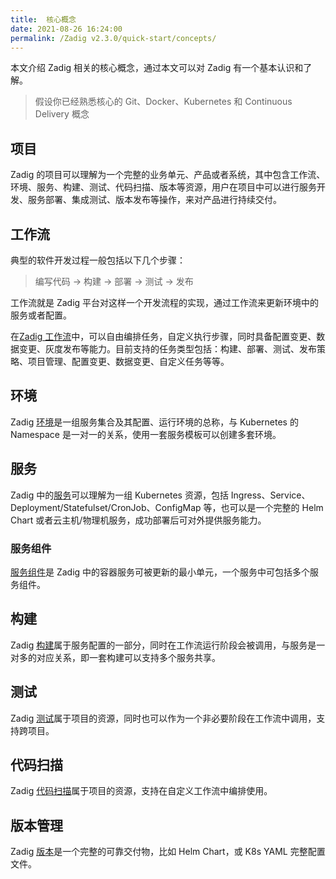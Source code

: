 ```yaml
---
title:  核心概念
date: 2021-08-26 16:24:00
permalink: /Zadig v2.3.0/quick-start/concepts/
---
```

本文介绍 Zadig 相关的核心概念，通过本文可以对 Zadig 有一个基本认识和了解。

> 假设你已经熟悉核心的 Git、Docker、Kubernetes 和 Continuous Delivery 概念

## 项目

Zadig 的项目可以理解为一个完整的业务单元、产品或者系统，其中包含工作流、环境、服务、构建、测试、代码扫描、版本等资源，用户在项目中可以进行服务开发、服务部署、集成测试、版本发布等操作，来对产品进行持续交付。

## 工作流

典型的软件开发过程一般包括以下几个步骤：

> 编写代码 -> 构建 -> 部署 -> 测试 -> 发布

工作流就是 Zadig 平台对这样一个开发流程的实现，通过工作流来更新环境中的服务或者配置。

在[Zadig 工作流](/Zadig%20v2.3.0/project/common-workflow/)中，可以自由编排任务，自定义执行步骤，同时具备配置变更、数据变更、灰度发布等能力。目前支持的任务类型包括：构建、部署、测试、发布策略、项目管理、配置变更、数据变更、自定义任务等等。

## 环境

Zadig [环境](/Zadig%20v2.3.0/project/env/k8s/)是一组服务集合及其配置、运行环境的总称，与 Kubernetes 的 Namespace 是一对一的关系，使用一套服务模板可以创建多套环境。

## 服务

Zadig 中的[服务](/Zadig%20v2.3.0/project/service/overview/)可以理解为一组 Kubernetes 资源，包括 Ingress、Service、Deployment/Statefulset/CronJob、ConfigMap 等，也可以是一个完整的 Helm Chart 或者云主机/物理机服务，成功部署后可对外提供服务能力。

### 服务组件

[服务组件](/Zadig%20v2.3.0/env/overview/#什么是服务组件)是 Zadig 中的容器服务可被更新的最小单元，一个服务中可包括多个服务组件。

## 构建

Zadig [构建](/Zadig%20v2.3.0/project/build/)属于服务配置的一部分，同时在工作流运行阶段会被调用，与服务是一对多的对应关系，即一套构建可以支持多个服务共享。

## 测试

Zadig [测试](/Zadig%20v2.3.0/project/test/)属于项目的资源，同时也可以作为一个非必要阶段在工作流中调用，支持跨项目。

## 代码扫描

Zadig [代码扫描](/Zadig%20v2.3.0/project/scan/)属于项目的资源，支持在自定义工作流中编排使用。

## 版本管理

Zadig [版本](/Zadig%20v2.3.0/project/version/)是一个完整的可靠交付物，比如 Helm Chart，或 K8s YAML 完整配置文件。
